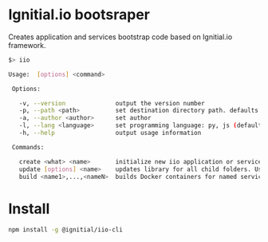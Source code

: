 # Ignitial.io bootsraper

Creates application and services bootstrap code based on Ignitial.io framework.

```bash
$> iio  

Usage:  [options] <command>

 Options:

   -v, --version              output the version number
   -p, --path <path>          set destination directory path. defaults to ./<name>
   -a, --author <author>      set author
   -l, --lang <language>      set programming language: py, js (default: js)
   -h, --help                 output usage information

 Commands:

   create <what> <name>       initialize new iio application or service project
   update [options] <name>    updates library for all child folders. Useful for iio-services update for all services
   build <name1>,...,<nameN>  builds Docker containers for named services

```

# Install

```bash
npm install -g @ignitial/iio-cli
```

